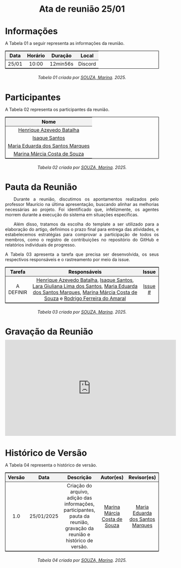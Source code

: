 <!DOCTYPE html>
<html lang="en">
<head>
  <meta charset="UTF-8">
  <meta name="viewport" content="width=device-width, initial-scale=1.0">
  <title>Módulo Publicando</title>
  <style>
    /* Estilo geral para as tabelas */
    table {
      margin-left: auto;
      margin-right: auto;
      border-collapse: collapse;
      width: 100%;
      max-width: 1200px;
      text-align: center;
      border: 1px solid black;
      font-size: 16px;
      margin-bottom: 20px;
    }

    th, td {
      padding: 8px;
      border: 1px solid black;
    }

    thead th {
      background-color: #f2f2f2;
      color: #000; /* Cor padrão para modo claro */
    }

  /* Alteração para o modo escuro */
  @media (prefers-color-scheme: dark) {
    .tabela-alunos thead th {
      color: #888; /* Cor cinza apenas para os títulos no modo escuro */
    }
  }

    /* Espaçamento adicional para textos abaixo das tabelas */
    .section-text {
      margin-top: 20px;
    }
  </style>
</head>
<body>
  <h1 align="center"><strong>Ata de reunião 25/01</strong></h1>

<h1 style="font-weight: bold; margin-bottom: 10px;">Informações</h1>
<p align="justify" class="section-text">
  A Tabela 01 a seguir representa as informações da reunião.
  </p>

  <div style="text-align: center;">
    <table>
      <thead>
        <tr>
          <th>Data</th>
          <th>Horário</th>
          <th>Duração</th>
          <th>Local</th>
        </tr>
      </thead>
      <tbody>
        <tr>
          <td>25/01</td>
          <td>10:00</td>
          <td>12min56s</td> 
          <td>Discord</td>
        </tr>
      </tbody>
    </table>
    <p style="margin-top: 10px; text-align: center;">
      <em>Tabela 01 criada por <a href="https://github.com/The-Boss-Nina" target="_blank">SOUZA, Marina</a>. 2025.</em>
    </p>
  </div>
</body>
</html>

<h1 style="font-weight: bold; margin-bottom: 10px;">Participantes</h1>
<p align="justify" class="section-text">
  A Tabela 02 representa os participantes da reunião.
  </p>

  <div style="text-align: center;">
    <table>
      <thead>
        <tr>
          <th>Nome</th>
        </tr>
      </thead>
      <tbody>
        <tr>
          <td><a href="https://github.com/EduardaSMarques" target="_blank">Henrique Azevedo Batalha</a></td>
            </tr>
            <tr>
                <td><a href="https://github.com/gravelylara" target="_blank">Isaque Santos</a></td>
            </tr>
            <tr>
                <td><a href="https://github.com/HeBatalha" target="_blank">Maria Eduarda dos Santos Marques</a></td>
            </tr>
            <tr>
                <td><a href="https://github.com/IsaqueSH" target="_blank">Marina Márcia Costa de Souza</a></td>
            </tr>
        </tr>
      </tbody>
    </table>
    <p style="margin-top: 10px; text-align: center;">
      <em>Tabela 02 criada por <a href="https://github.com/The-Boss-Nina" target="_blank">SOUZA, Marina</a>. 2025.</em>
    </p>
  </div>
</body>
</html>

<h1 style="font-weight: bold; margin-bottom: 10px;">Pauta da Reunião</h1>
<p align="justify">
    &emsp;&emsp;Durante a reunião, discutimos os apontamentos realizados pelo professor Maurício na última apresentação, buscando alinhar as melhorias necessárias ao projeto. Foi identificado que, infelizmente, os agentes morrem durante a execução do sistema em situações específicas.
  </p>
  <p align="justify">
    &emsp;&emsp;Além disso, tratamos da escolha do template a ser utilizado para a elaboração do artigo, definimos o prazo final para entrega das atividades, e estabelecemos estratégias para comprovar a participação de todos os membros, como o registro de contribuições no repositório do GitHub e relatórios individuais de progresso. 
  </p>
  <p>
<p align="justify" class="section-text">
  A Tabela 03 apresenta a tarefa que precisa ser desenvolvida, os seus respectivos responsáveis e o rastreamento por meio da issue.

  <div style="text-align: center;">
    <table>
      <thead>
        <tr>
          <th>Tarefa</th>
          <th>Responsáveis</th>
          <th>Issue</th>
        </tr>
      </thead>
      <tbody>
        <tr>
          <td>A DEFINIR</td>
          <td>
            <a href="https://github.com/HeBatalha" target="_blank">Henrique Azevedo Batalha</a>, 
            <a href="https://github.com/IsaqueSH" target="_blank">Isaque Santos</a>, 
            <a href="https://github.com/gravelylara" target="_blank">Lara Giuliana Lima dos Santos</a>, 
            <a href="https://github.com/EduardaSMarques" target="_blank">Maria Eduarda dos Santos Marques</a>, 
            <a href="https://github.com/The-Boss-Nina" target="_blank">Marina Márcia Costa de Souza</a> e 
            <a href="https://github.com/rodrigoFAmaral" target="_blank">Rodrigo Ferreira do Amaral</a>
          </td>
          <td><a href="" target="_blank">Issue #</a></td>
        </tr>
      </tbody>
    </table>
    <p style="margin-top: 10px; text-align: center;">
      <em>Tabela 03 criada por <a href="https://github.com/The-Boss-Nina" target="_blank">SOUZA, Marina</a>. 2025.</em>
    </p>
  </div>
</body>
</html>

<h1 style="font-weight: bold; margin-bottom: 10px;">Gravação da Reunião</h1>
<div style="text-align: center;">
    <iframe width="560" height="315" src="https://www.youtube.com/embed/t-KvHeUwv50?si=JXn2V3LtTWfwriaF" 
            title="YouTube video player" frameborder="0" 
            allow="accelerometer; autoplay; clipboard-write; encrypted-media; gyroscope; picture-in-picture; web-share" 
            referrerpolicy="strict-origin-when-cross-origin" allowfullscreen>
    </iframe>
</div>
<p align="justify">
</p>

<h1 style="font-weight: bold; margin-bottom: 10px;">Histórico de Versão</h1>
<p align="justify">
A Tabela 04 representa o histórico de versão.
  </p>
  <div style="text-align: center;">
    <table>
      <thead>
        <tr>
          <th>Versão</th>
          <th>Data</th>
          <th>Descrição</th>
          <th>Autor(es)</th>
          <th>Revisor(es)</th>
        </tr>
      </thead>
      <tbody>
        <tr>
          <td>1.0</td>
          <td>25/01/2025</td>
          <td>Criação do arquivo, adição das informações, participantes, pauta da reunião, gravação da reunião e histórico de versão. </td>
          <td><a href="https://github.com/The-Boss-Nina" target="_blank">Marina Márcia Costa de Souza</a></td>
          <td><a href="https://github.com/HeBatalha" target="_blank">Maria Eduarda dos Santos Marques</a></td>
        </tr>
      </tbody>
    </table>
    <p style="margin-top: 10px; text-align: center;">
      <em>Tabela 04 criada por <a href="https://github.com/The-Boss-Nina" target="_blank">SOUZA, Marina</a>. 2025.</em>
    </p>
  </div>
</body>
</html>
